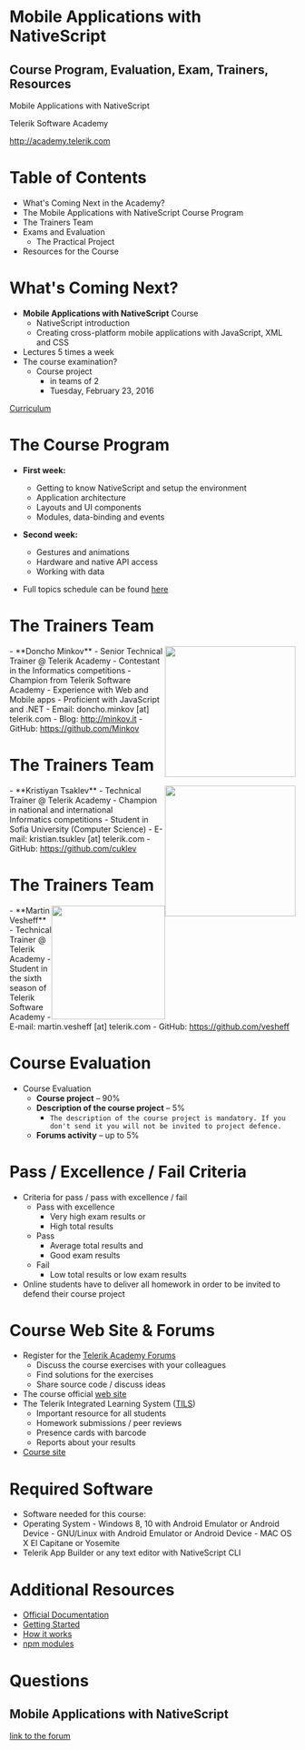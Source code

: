 <!-- section start -->
<!-- attr: { id:'title', class:'slide-title', hasScriptWrapper:true } -->
# Mobile Applications with NativeScript
## Course Program, Evaluation, Exam, Trainers, Resources

<div class="signature">
    <p class="signature-course">Mobile Applications with NativeScript</p>
    <p class="signature-initiative">Telerik Software Academy</p>
    <a href="http://academy.telerik.com" class="signature-link">http://academy.telerik.com</a>
</div>


<!-- section start -->
<!-- attr: { id:'table-of-contents' } -->
# Table of Contents
- What's Coming Next in the Academy?
- The Mobile Applications with NativeScript Course Program
- The Trainers Team
- Exams and Evaluation
  - The Practical Project
- Resources for the Course


<!-- section start -->
<!-- attr: { class:'slide-section', id:'coming-next', showInPresentation: true } -->
<!-- # Mobile Applications with NativeScript
## The Next Course in the Mobile Track of the Telerik Software Academy -->

<!-- attr: { hasScriptWrapper:true, style:'font-size:0.9em' } -->
# What's Coming Next?
- **Mobile Applications with NativeScript** Course
  - NativeScript introduction
  - Creating cross-platform mobile applications with JavaScript, XML and CSS
- Lectures 5 times a week
- The course examination?
  - Course project
    - in teams of 2
	- Tuesday, February 23, 2016


[Curriculum](http://academy.telerik.com/images/default-source/Academy_Curriculum/ta_plan_bg.png?sfvrsn=0)

<!-- section start -->
<!-- attr: {class: 'slide-section', id: 'spa-program', showInPresentation: true} -->
<!-- # Mobile Applications with NativeScript Course Program
## Topis that will be covered? -->

<!-- attr: { hasScriptWrapper:true, style:'font-size:38px' } -->
# The Course Program

- **First week:**
  - Getting to know NativeScript and setup the environment
  - Application architecture
  - Layouts and UI components
  - Modules, data-binding and events
- **Second week:**
  - Gestures and animations
  - Hardware and native API access
  - Working with data

- Full topics schedule can be found [here](https://github.com/TelerikAcademy/Mobile-Applications-with-NativeScript/blob/master/SCHEDULE.md)

<!-- section start -->
<!-- attr: {class: 'slide-section', id: 'trainers', showInPresentation: true} -->
<!-- # The Trainers Team-->

<!-- attr: {style: "font-size:40px", hasScriptWrapper: true} -->
# The Trainers Team
<img src="https://raw.githubusercontent.com/TelerikAcademy/Common/master/revealjs-theme/css/imgs/doncho-minkov.jpg" style="float:right" height="230" />
-   **Doncho Minkov**
	-   Senior Technical Trainer @ Telerik Academy
	-   Contestant in the Informatics competitions
	-   Champion from Telerik Software Academy
	-   Experience with Web and Mobile apps
	-   Proficient with JavaScript and .NET
	-   Email: doncho.minkov [at] telerik.com
	-   Blog: <a href="http://minkov.it" title="http://minkov.it" target="\_blank">http://minkov.it</a>
	-   GitHub: <a href="https://github.com/Minkov" title="https://github.com/Minkov" target="\_blank">https://github.com/Minkov</a>

<!-- attr: {style: "font-size:40px", hasScriptWrapper: true} -->
# The Trainers Team
<img src="https://raw.githubusercontent.com/TelerikAcademy/Common/master/revealjs-theme/css/imgs/kristiyan-tsaklev.jpg" style="float:right" height="230" />
-   **Kristiyan Tsaklev**
    -   Technical Trainer @ Telerik Academy
    -   Champion in national and international <br/>
        Informatics competitions
    -   Student in Sofia University (Computer Science)
    -   E-mail: kristian.tsuklev [at] telerik.com
    -   GitHub: <a href="https://github.com/cuklev" target="\_blank">https://github.com/cuklev</a>   

<!-- attr: {style: "font-size:40px", hasScriptWrapper: true} -->
# The Trainers Team
<img src="https://avatars3.githubusercontent.com/u/3620516" style="float:right" height="200" />
-   **Martin Vesheff**
    -   Technical Trainer @ Telerik Academy
    -   Student in the sixth season of <br /> Telerik Software Academy
    -   E-mail: martin.vesheff [at] telerik.com
    -   GitHub: <a href="https://github.com/vesheff" target="\_blank">https://github.com/vesheff</a>   

<!-- section start -->
<!-- attr: {id: 'evaluation', class: 'slide-section', showInPresentation: true } -->
<!-- # Course Evaluation -->

<!-- attr: {style: "font-size:40px", hasScriptWrapper: true} -->
# Course Evaluation
- Course Evaluation
  - **Course project** – 90%
  - **Description of the course project** – 5%
    - `The description of the course project is mandatory. If you don't send it you will not be invited to project defence.`
  - **Forums activity** – up to 5%

<!-- attr: {style: "font-size:40px", hasScriptWrapper: true} -->
# Pass / Excellence / Fail Criteria
-	Criteria for pass / pass with excellence / fail
	-	Pass with excellence
		-	Very high exam results or
		-	High total results
	-	Pass
		-	Average total results and
		-	Good exam results
	-	Fail
		-	Low total results or low exam results
-  Online students have to deliver all homework in order to be invited to defend their course project

<!-- section start -->
<!-- attr: { id:'resources', class:'slide-section', showInPresentation: true } -->
<!-- # Resources
## Addition Course Materials? -->

<!-- attr: {style: "font-size:40px", hasScriptWrapper: true} -->
# Course Web Site & Forums
-	Register for the [Telerik Academy Forums](http://telerikacademy.com/Forum)
	-	Discuss the course exercises with your colleagues
	-	Find solutions for the exercises
	-	Share source code / discuss ideas
-	The course official [web site](http://academy.telerik.com/student-courses/software-technologies/mobile-applications-with-nativescript/about)
-	The Telerik Integrated Learning System ([TILS](http://www.telerikacademy.com))
	-	Important resource for all students
	-	Homework submissions / peer reviews
	-	Presence cards with barcode
	-	Reports about your results
-	[Course site](http://telerikacademy.com/Courses/Courses/Details/316)

<!-- attr: {style: "font-size:40px", hasScriptWrapper: true} -->
# Required Software
-	Software needed for this course:
  - Operating System
        - Windows 8, 10 with Android Emulator or Android Device
        - GNU/Linux with Android Emulator or Android Device
        - MAC OS X El Capitane or Yosemite
  - Telerik App Builder or any text editor with NativeScript CLI

<!-- attr: {style: "font-size:40px", hasScriptWrapper: true} -->
# Additional Resources
- [Official Documentation](http://docs.nativescript.org/)
- [Getting Started](http://developer.telerik.com/featured/getting-started-nativescript/)
- [How it works](http://developer.telerik.com/featured/nativescript-works/)
- [npm modules](https://www.npmjs.com/search?q=nativescript)


<!-- section start -->
<!-- attr: { id:'questions', class:'slide-section',showInPresentation: true } -->
# Questions
## Mobile Applications with NativeScript
[link to the forum](XXX)

